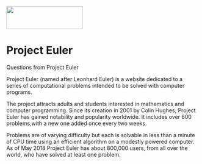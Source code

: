 <p>
  <img src="https://projecteuler.net/profile/matteo-esposito.png" height="60" width="200">
</p>


# Project Euler
Questions from Project Euler

Project Euler (named after Leonhard Euler) is a website dedicated to a series of computational problems intended to be solved with computer programs. 

The project attracts adults and students interested in mathematics and computer programming. Since its creation in 2001 by Colin Hughes, Project Euler has gained notability and popularity worldwide. It includes over 600 problems,with a new one added once every two weeks. 

Problems are of varying difficulty but each is solvable in less than a minute of CPU time using an efficient algorithm on a modestly powered computer. As of May 2018 Project Euler has about 800,000 users, from all over the world, who have solved at least one problem.